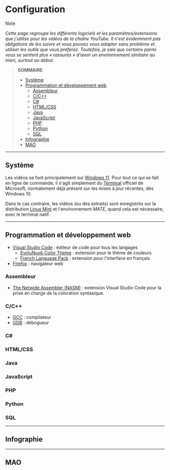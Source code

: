 # Configuration

> [!Note]
> _Cette page regroupe les différents logiciels et les paramètres/extensions que j'utilise pour les vidéos de la chaîne YouTube. Il n'est évidemment pas obligatoire de les suivre et vous pouvez vous adapter sans problème et utiliser les outils que vous préférez. Toutefois, je sais que certains parmi vous se sentent plus « rassurés » d'avoir un environnement similaire au mien, surtout au début._

> **SOMMAIRE**
> + [Système](#système)
> + [Programmation et développement web](#programmation-et-développement-web)
>     + [Assembleur](#assembleur) 
>     + [C/C++](#cc)
>     + [C#](#c)
>     + [HTML/CSS](#htmlcss)
>     + [Java](#java)
>     + [JavaScript](#javascript)
>     + [PHP](#php)
>     + [Python](#python)
>     + [SQL](#sql)
> + [Infographie](#infographie)
> + [MAO](#mao)

---

## Système

Les vidéos se font principalement sur [Windows 11](https://www.microsoft.com/fr-fr/software-download/windows11). Pour tout ce qui se fait en ligne de commande, il s'agit simplement du [Terminal](https://apps.microsoft.com/detail/9n0dx20hk701?hl=fr-FR&gl=FR) officiel de Microsoft, normalement déjà présent sur les mises à jour récentes, dès Windows 10.

Dans le cas contraire, les vidéos (ou des extraits) sont enregistrés sur la distribution [Linux Mint](https://www.linuxmint.com/) et l'environnement _MATE_, quand cela est nécessaire, avec le terminal natif.

---

## Programmation et développement web

+ [Visual Studio Code](https://code.visualstudio.com/) : éditeur de code pour tous les langages
    + [EvoluNoob Color Theme](#) : extension pour le thème de couleurs
    + [French Language Pack](https://marketplace.visualstudio.com/items?itemName=MS-CEINTL.vscode-language-pack-fr) : extension pour l'interface en français
+ [Firefox](https://www.mozilla.org/fr/firefox/new/) : navigateur web

### Assembleur

+ [The Netwide Assembler (NASM)](https://marketplace.visualstudio.com/items?itemName=rights.nas-vscode) : extension Visual Studio Code pour la prise en charge de la coloration syntaxique.

### C/C++

+ [GCC](https://gcc.gnu.org/) : compilateur
+ [GDB](https://www.sourceware.org/gdb/) : débogueur

### C#
### HTML/CSS
### Java
### JavaScript
### PHP
### Python
### SQL

---

## Infographie

---

## MAO
